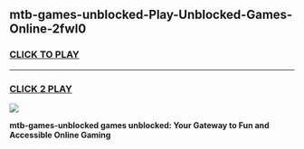 
## mtb-games-unblocked-Play-Unblocked-Games-Online-2fwl0
<h3>
<a href="https://premium76.site?title=mtb-games-unblocked&ref=24A">CLICK TO PLAY</a></h3>
<hr>

<h3>
<a href="https://premium76.site?title=mtb-games-unblocked&ref=24A">CLICK 2 PLAY</a>
  
</h3>

<a href="https://premium76.site?title=mtb-games-unblocked&ref=24A"><img src="https://clearcache.store/games.png"></a>


**mtb-games-unblocked games unblocked: Your Gateway to Fun and Accessible Online Gaming**
